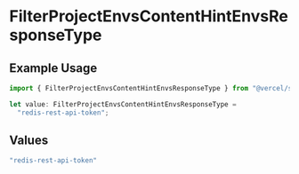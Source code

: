 # FilterProjectEnvsContentHintEnvsResponseType

## Example Usage

```typescript
import { FilterProjectEnvsContentHintEnvsResponseType } from "@vercel/sdk/models/operations/filterprojectenvs.js";

let value: FilterProjectEnvsContentHintEnvsResponseType =
  "redis-rest-api-token";
```

## Values

```typescript
"redis-rest-api-token"
```